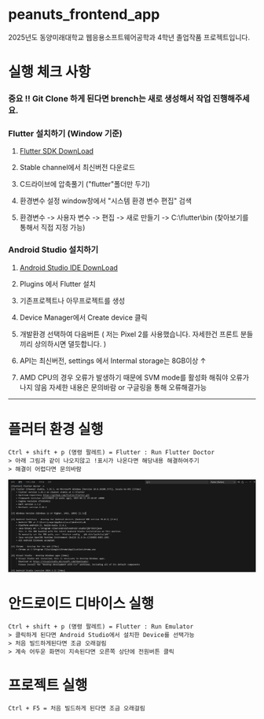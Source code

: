 # peanuts_frontend_app
2025년도 동양미래대학교 웹응용소프트웨어공학과 4학년 졸업작품 프로젝트입니다.

# 실행 체크 사항
### 중요 !! Git Clone 하게 된다면 brench는 새로 생성해서 작업 진행해주세요.
### Flutter 설치하기 (Window 기준)
1. [Flutter SDK DownLoad](https://docs.flutter.dev/release/archive)

2. Stable channel에서 최신버전 다운로드

3. C드라이브에 압축풀기 ("flutter"폴더만 두기)

4. 환경변수 설정 window창에서 "시스템 환경 변수 편집" 검색

5. 환경변수 -> 사용자 변수 -> 편집 -> 새로 만들기 -> C:\flutter\bin (찾아보기를 통해서 직접 지정 가능)
    

### Android Studio 설치하기
1. [Android Studio IDE DownLoad](https://developer.android.com/studio?hl=ko)

2. Plugins 에서 Flutter 설치
   
3. 기존프로젝트나 아무프로젝트를 생성
   
4. Device Manager에서 Create device 클릭
   
5. 개발환경 선택하여 다음버튼 ( 저는 Pixel 2를 사용했습니다. 자세한건 프론트 분들끼리 상의하시면 댈듯합니다. )
    
6. API는 최신버전, settings 에서 Intermal storage는 8GB이상 ↑
    
7. AMD CPU의 경우 오류가 발생하기 때문에 SVM mode를 활성화 해줘야 오류가 나지 않음
자세한 내용은 문의바람 or 구글링을 통해 오류해결가능


***

# 플러터 환경 실행
    Ctrl + shift + p (명령 팔레트) = Flutter : Run Flutter Doctor
    > 아래 그림과 같이 나오지않고 !표시가 나온다면 해당내용 해결하여주기
    > 해결이 어렵다면 문의바람
![성공화면](image.png)

# 안드로이드 디바이스 실행
    Ctrl + shift + p (명령 팔레트) = Flutter : Run Emulator
    > 클릭하게 된다면 Android Studio에서 설치한 Device를 선택가능
    > 처음 빌드하게된다면 조금 오래걸림
    > 계속 어두운 화면이 지속된다면 오른쪽 상단에 전원버튼 클릭

# 프로젝트 실행
    Ctrl + F5 = 처음 빌드하게 된다면 조금 오래걸림
